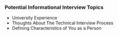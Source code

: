 ### Potential Informational Interview Topics

- University Experience
- Thoughts About The Technical Interview Process
- Defining Characteristics of You as a Person


